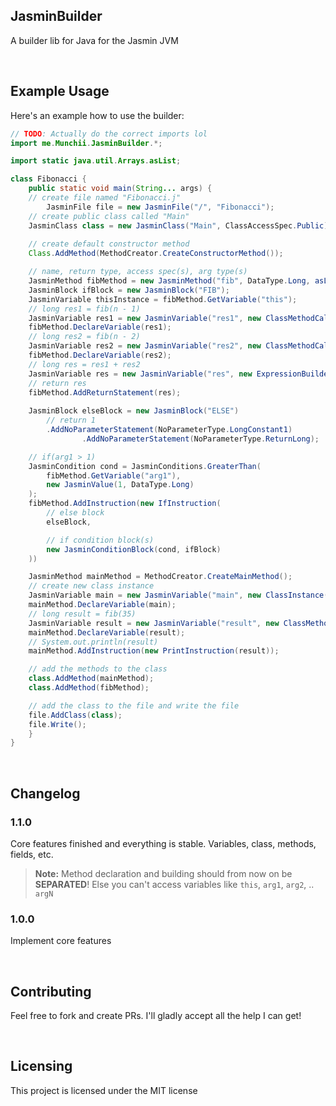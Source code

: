 ## JasminBuilder
A builder lib for Java for the Jasmin JVM

<br>

## Example Usage
Here's an example how to use the builder:
```java
// TODO: Actually do the correct imports lol
import me.Munchii.JasminBuilder.*;

import static java.util.Arrays.asList;

class Fibonacci {
    public static void main(String... args) {
	// create file named "Fibonacci.j"
        JasminFile file = new JasminFile("/", "Fibonacci");
	// create public class called "Main"
	JasminClass class = new JasminClass("Main", ClassAccessSpec.Public);
	
	// create default constructor method
	Class.AddMethod(MethodCreator.CreateConstructorMethod());

	// name, return type, access spec(s), arg type(s)
	JasminMethod fibMethod = new JasminMethod("fib", DataType.Long, asList(MethodAccessSpec.Public), DataType.Long);
	JasminBlock ifBlock = new JasminBlock("FIB");
	JasminVariable thisInstance = fibMethod.GetVariable("this");
	// long res1 = fib(n - 1)
	JasminVariable res1 = new JasminVariable("res1", new ClassMethodCall(thisInstance, class, fibMethod, new ExpressionBuilder(Method.GetVariable("arg1")).Add(new JasminValue(1, DataType.Long))));
	fibMethod.DeclareVariable(res1);
	// long res2 = fib(n - 2)
	JasminVariable res2 = new JasminVariable("res2", new ClassMethodCall(thisInstance, class, fibMethod, new ExpressionBuilder(Method.GetVariable("arg1")).Add(new JasminValue(2, DataType.Long))));
	fibMethod.DeclareVariable(res2);
	// long res = res1 + res2
	JasminVariable res = new JasminVariable("res", new ExpressionBuilder(res1).Add(res2));
	// return res
	fibMethod.AddReturnStatement(res);
	
	JasminBlock elseBlock = new JasminBlock("ELSE")
		// return 1
		.AddNoParameterStatement(NoParameterType.LongConstant1)
                .AddNoParameterStatement(NoParameterType.ReturnLong);

	// if(arg1 > 1)
	JasminCondition cond = JasminConditions.GreaterThan(
		fibMethod.GetVariable("arg1"),
		new JasminValue(1, DataType.Long)
	);
	fibMethod.AddInstruction(new IfInstruction(
		// else block
		elseBlock,

		// if condition block(s)
		new JasminConditionBlock(cond, ifBlock)
	))

	JasminMethod mainMethod = MethodCreator.CreateMainMethod();
	// create new class instance
	JasminVariable main = new JasminVariable("main", new ClassInstance(class));
	mainMethod.DeclareVariable(main);
	// long result = fib(35)
	JasminVariable result = new JasminVariable("result", new ClassMethodCall(main, class, fibMethod, new JasminValue(35, DataType.Long)));
	mainMethod.DeclareVariable(result);
	// System.out.println(result)
	mainMethod.AddInstruction(new PrintInstruction(result));

	// add the methods to the class
	class.AddMethod(mainMethod);
	class.AddMethod(fibMethod);

	// add the class to the file and write the file
	file.AddClass(class);
	file.Write();
    }
}
```

<br>

## Changelog
### 1.1.0
Core features finished and everything is stable. Variables, class, methods, fields, etc.
> **Note:** Method declaration and building should from now on be __SEPARATED__! Else you can't access variables like `this`, `arg1`, `arg2`, .. `argN`

### 1.0.0
Implement core features

<br>

## Contributing
Feel free to fork and create PRs. I'll gladly accept all the help I can get!

<br>

## Licensing
This project is licensed under the MIT license
